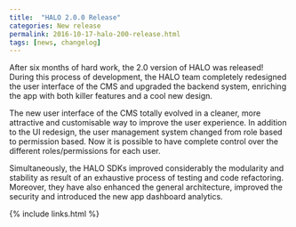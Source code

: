 ```yaml
---
title:  "HALO 2.0.0 Release"
categories: New release
permalink: 2016-10-17-halo-200-release.html
tags: [news, changelog]
---
```


After six months of hard work, the 2.0 version of HALO was released! During this process of development, the HALO team completely redesigned 
the user interface of the CMS and upgraded the backend system, enriching the app with both killer features and a cool new design. 

The new user interface of the CMS totally evolved in a cleaner, more attractive and customisable way to improve the user experience. 
In addition to the UI redesign, the user management system changed from role based to permission based. Now it is possible to have complete 
control over the different roles/permissions for each user. 

Simultaneously, the HALO SDKs improved considerably the modularity and stability as result of an exhaustive process of testing and code refactoring. 
Moreover, they have also enhanced the general architecture, improved the security and introduced the new app dashboard analytics.

{% include links.html %}
